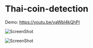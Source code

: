 # Thai-coin-detection

Demo: https://youtu.be/yaWbl4kQhPI

![ScreenShot](https://github.com/earthsaharat/Thai-coin-detection/blob/main/screenshot/Screen%20Shot%202563-11-26%20at%2007.11.26.png)

![ScreenShot](https://github.com/earthsaharat/Thai-coin-detection/blob/main/screenshot/Screen%20Shot%202563-11-26%20at%2006.03.25.png)
